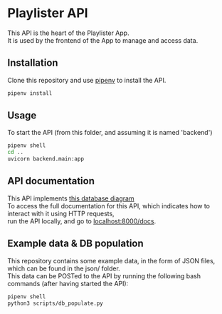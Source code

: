 # Playlister API

This API is the heart of the Playlister App.  
It is used by the frontend of the App to manage and access data. 

## Installation

Clone this repository and use [pipenv](https://pipenv.pypa.io/en/latest/) to install the API.

```bash
pipenv install
```

## Usage

To start the API (from this folder, and assuming it is named 'backend')

```bash
pipenv shell
cd ..
uvicorn backend.main:app
```

## API documentation

This API implements [this database diagram](https://dbdiagram.io/d/6266fc5895e7f23c616dff16)  
To access the full documentation for this API, which indicates how to interact with it using HTTP requests,  
run the API locally, and go to [localhost:8000/docs](http://localhost:8000/docs).

## Example data & DB population

This repository contains some example data, in the form of JSON files,  
which can be found in the json/ folder.  
This data can be POSTed to the API by running the following bash commands (after having started the API): 

```bash
pipenv shell
python3 scripts/db_populate.py
```